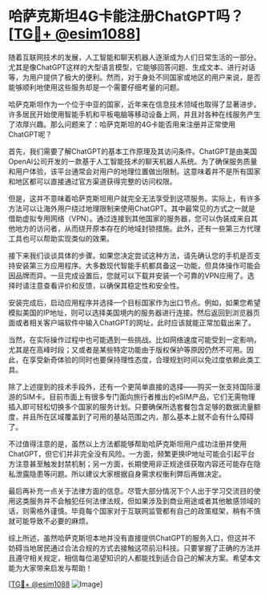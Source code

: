 # 哈萨克斯坦4G卡能注册ChatGPT吗？[[TG💪+ @esim1088](https://t.me/s/esim1088)]

随着互联网技术的发展，人工智能和聊天机器人逐渐成为人们日常生活的一部分。尤其是像ChatGPT这样的大型语言模型，它能够回答问题、生成文本、进行对话等，为用户提供了极大的便利。然而，对于身处不同国家或地区的用户来说，是否能够顺利地使用这些服务却是一个需要仔细考量的问题。

哈萨克斯坦作为一个位于中亚的国家，近年来在信息技术领域也取得了显著进步。许多居民开始使用智能手机和平板电脑等移动设备上网，并且对各种在线服务产生了浓厚兴趣。那么问题来了：哈萨克斯坦的4G卡能否用来注册并正常使用ChatGPT呢？

首先，我们需要了解ChatGPT的基本工作原理及其访问条件。ChatGPT是由美国OpenAI公司开发的一款基于人工智能技术的聊天机器人系统。为了确保服务质量和用户体验，该平台通常会对用户的地理位置做出限制。这意味着并不是所有国家和地区都可以直接通过官方渠道获得完整的访问权限。

但是，这并不意味着哈萨克斯坦用户就完全无法享受到这项服务。实际上，有许多方法可以让海外用户绕过地理限制来使用ChatGPT。其中最常见的方式之一就是借助虚拟专用网络（VPN）。通过连接到其他国家的服务器，您可以伪装成来自其他地方的访问者，从而绕开原本存在的地域封锁措施。此外，还有一些第三方代理工具也可以帮助实现类似的效果。

接下来我们谈谈具体的步骤。如果您决定尝试这种方法，请先确认您的手机是否支持安装第三方应用程序。大多数现代智能手机都具备这一功能，但具体操作可能会因品牌而异。一旦完成设置后，您就可以下载并安装一个可靠的VPN应用了。选择时请注意查看评价和反馈，以确保其稳定性和安全性。

安装完成后，启动应用程序并选择一个目标国家作为出口节点。例如，如果您希望模拟美国的IP地址，则可以选择美国境内的服务器进行连接。然后返回到浏览器页面或者相关客户端软件中输入ChatGPT的网址，此时应该就能正常加载出来了。

当然，在实际操作过程中也可能遇到一些挑战。比如网络速度可能受到一定影响，尤其是在高峰时段；又或者是某些特定功能由于版权保护等原因仍然不可用。因此，在享受新奇体验的同时也要保持理性态度，合理规划时间以免过度依赖此类工具。

除了上述提到的技术手段外，还有一个更简单直接的选择——购买一张支持国际漫游的SIM卡。目前市面上有很多专门面向旅行者推出的eSIM产品，它们无需物理插入即可轻松切换多个国家的服务计划。只要确保所选套餐包含足够的数据流量额度，并且所在区域覆盖到了可用的基站范围之内，那么基本上就不会有什么障碍了。

不过值得注意的是，虽然以上方法都能够帮助哈萨克斯坦用户成功注册并使用ChatGPT，但它们并非完全没有风险。一方面，频繁更换IP地址可能会引起平台方注意甚至触发封禁机制；另一方面，长期使用非正规途径获取内容还可能存在隐私泄露隐患等问题。所以建议大家根据自身需求权衡利弊后再做决定。

最后再补充一点关于法律方面的信息。尽管大部分情况下个人出于学习交流目的使用这类服务并不会触犯任何法律法规，但如果涉及到商业用途或者其他敏感领域的话，则需格外谨慎。毕竟每个国家对于互联网监管都有自己的政策框架，稍有不慎就可能导致不必要的麻烦。

综上所述，虽然哈萨克斯坦本地并没有直接提供ChatGPT的服务入口，但这并不妨碍当地居民通过合法合规的方式去接触这项前沿科技。只要掌握了正确的方法并且遵守相关规定，相信每位渴望知识的人都能找到适合自己的解决方案。希望本文能为大家带来启发与帮助！

[[TG💪+ @esim1088](https://t.me/s/esim1088) ![Image](https://i.postimg.cc/4NQfJmqS/Snipaste-2025-05-13-00-14-12.png)]
